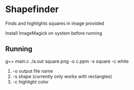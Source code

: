 # Shapefinder
Finds and highlights squares in image provided

Install ImageMagick on system before running

Running
-------
g++ main.c
./a.out square.png -o c.ppm -s square -c white

1. -o output file name
2. -s shape (currently only works with rectangles)
3. -c highlight color
